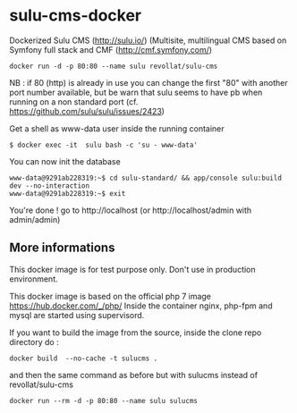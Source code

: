 # sulu-cms-docker
Dockerized Sulu CMS (http://sulu.io/) (Multisite, multilingual CMS based on Symfony full stack and CMF (http://cmf.symfony.com/)

```
docker run -d -p 80:80 --name sulu revollat/sulu-cms
```

NB : if 80 (http) is already in use you can change the first "80" with another port number available, but be warn that sulu seems to have pb when running on a non standard port (cf. https://github.com/sulu/sulu/issues/2423)

Get a shell as www-data user inside the running container
```
$ docker exec -it  sulu bash -c 'su - www-data'
```

You can now init the database
```
www-data@9291ab228319:~$ cd sulu-standard/ && app/console sulu:build dev --no-interaction
www-data@9291ab228319:~$ exit
```

You're done ! go to http://localhost (or http://localhost/admin with admin/admin)

## More informations

This docker image is for test purpose only. Don't use in production environment.

This docker image is based on the official php 7 image https://hub.docker.com/_/php/
Inside the container nginx, php-fpm and mysql are started using supervisord.

If you want to build the image from the source, inside the clone repo directory do :

```
docker build  --no-cache -t sulucms .
```

and then the same command as before but with sulucms instead of revollat/sulu-cms

```
docker run --rm -d -p 80:80 --name sulu sulucms
```
